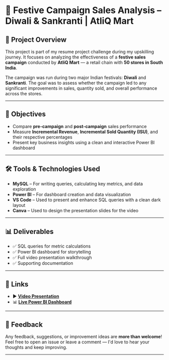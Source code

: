 # 🎯 Festive Campaign Sales Analysis – Diwali & Sankranti | AtliQ Mart

## 📌 Project Overview

This project is part of my resume project challenge during my upskilling journey. It focuses on analyzing the effectiveness of a **festive sales campaign** conducted by **AtliQ Mart** — a retail chain with **50 stores in South India**.

The campaign was run during two major Indian festivals: **Diwali** and **Sankranti**. The goal was to assess whether the campaign led to any significant improvements in sales, quantity sold, and overall performance across the stores.

---

## 🎯 Objectives

- Compare **pre-campaign** and **post-campaign** sales performance
- Measure **Incremental Revenue**, **Incremental Sold Quantity (ISU)**, and their respective percentages
- Present key business insights using a clean and interactive Power BI dashboard

---

## 🛠️ Tools & Technologies Used

- **MySQL** – For writing queries, calculating key metrics, and data exploration  
- **Power BI** – For dashboard creation and data visualization  
- **VS Code** – Used to present and enhance SQL queries with a clean dark layout  
- **Canva** – Used to design the presentation slides for the video

---

## 📊 Deliverables

- ✅ SQL queries for metric calculations  
- ✅ Power BI dashboard for storytelling  
- ✅ Full video presentation walkthrough  
- ✅ Supporting documentation

---

## 🔗 Links

- ▶️ **[Video Presentation](https://www.youtube.com/watch?v=jYS0jm0O9PY)**  
- 📊 **[Live Power BI Dashboard](https://www.novypro.com/project/atliq-mart-diwali-and-sankranti-campaign-sales-analysis)**  
---

## 💬 Feedback

Any feedback, suggestions, or improvement ideas are **more than welcome**!  
Feel free to open an issue or leave a comment — I'd love to hear your thoughts and keep improving.

---
